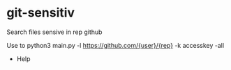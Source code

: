 # git-sensitiv
Search files sensive in rep github


Use to python3 main.py -l https://github.com/{user}/{rep} -k accesskey -all

- Help 

